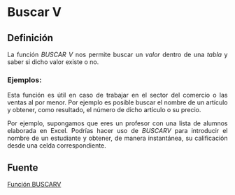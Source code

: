 Buscar V
========
## Definición

<p align="justify">
La función <i>BUSCAR V</i> nos permite buscar un <i>valor</i> dentro de una <i>tabla</i> y saber si dicho valor existe o no.
</p>

### Ejemplos:

<p align="justify">
Esta función es útil en caso de trabajar en el sector del comercio o las ventas al por menor. Por ejemplo es posible buscar el nombre de un artículo y obtener, como resultado, el número de dicho artículo o su precio.
</p>

<p align="justify">
Por ejemplo, supongamos que eres un profesor con una lista de alumnos elaborada en Excel. Podrías hacer uso de <i>BUSCARV</i> para introducir el nombre de un estudiante y obtener, de manera instantánea, su calificación desde una celda correspondiente.
</p>

## Fuente

<p>
<a href="https://support.office.com/es-es/article/Funci%C3%B3n-BUSCARV-0bbc8083-26fe-4963-8ab8-93a18ad188a1">Función BUSCARV</a>
</p>